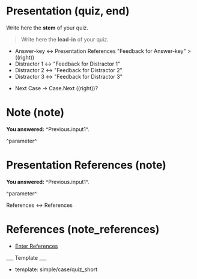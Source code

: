 # Presentation (quiz, end) #

Write here the **stem** of your quiz.

> Write here the **lead-in** of your quiz.
+ Answer-key <-> Presentation References "Feedback for Answer-key" >((right))
+ Distractor 1 <-> "Feedback for Distractor 1"
+ Distractor 2 <-> "Feedback for Distractor 2"
+ Distractor 3 <-> "Feedback for Distractor 3"

* Next Case -> Case.Next ((right))?

# Note (note) #

**You answered:** ^Previous.input1^.



^parameter^

# Presentation References (note) #

**You answered:** ^Previous.input1^.



^parameter^

References <-> References

# References (note_references) #

* [Enter References](References)

___ Template ___

* template: simple/case/quiz_short
